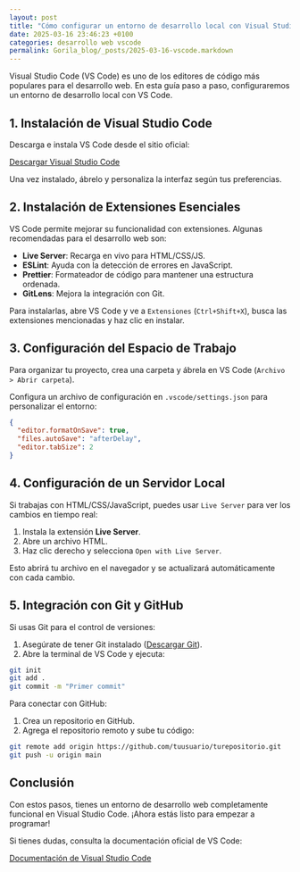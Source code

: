 ```yaml
---
layout: post
title: "Cómo configurar un entorno de desarrollo local con Visual Studio Code"
date: 2025-03-16 23:46:23 +0100
categories: desarrollo web vscode
permalink: Gorila_blog/_posts/2025-03-16-vscode.markdown
---
```


Visual Studio Code (VS Code) es uno de los editores de código más populares para el desarrollo web. En esta guía paso a paso, configuraremos un entorno de desarrollo local con VS Code.

## 1. Instalación de Visual Studio Code

Descarga e instala VS Code desde el sitio oficial:

[Descargar Visual Studio Code](https://code.visualstudio.com/)

Una vez instalado, ábrelo y personaliza la interfaz según tus preferencias.

## 2. Instalación de Extensiones Esenciales

VS Code permite mejorar su funcionalidad con extensiones. Algunas recomendadas para el desarrollo web son:

- **Live Server**: Recarga en vivo para HTML/CSS/JS.
- **ESLint**: Ayuda con la detección de errores en JavaScript.
- **Prettier**: Formateador de código para mantener una estructura ordenada.
- **GitLens**: Mejora la integración con Git.

Para instalarlas, abre VS Code y ve a `Extensiones` (`Ctrl+Shift+X`), busca las extensiones mencionadas y haz clic en instalar.

## 3. Configuración del Espacio de Trabajo

Para organizar tu proyecto, crea una carpeta y ábrela en VS Code (`Archivo > Abrir carpeta`).

Configura un archivo de configuración en `.vscode/settings.json` para personalizar el entorno:

```json
{
  "editor.formatOnSave": true,
  "files.autoSave": "afterDelay",
  "editor.tabSize": 2
}
```

## 4. Configuración de un Servidor Local

Si trabajas con HTML/CSS/JavaScript, puedes usar `Live Server` para ver los cambios en tiempo real:

1. Instala la extensión **Live Server**.
2. Abre un archivo HTML.
3. Haz clic derecho y selecciona `Open with Live Server`.

Esto abrirá tu archivo en el navegador y se actualizará automáticamente con cada cambio.

## 5. Integración con Git y GitHub

Si usas Git para el control de versiones:

1. Asegúrate de tener Git instalado ([Descargar Git](https://git-scm.com/)).
2. Abre la terminal de VS Code y ejecuta:

```sh
git init
git add .
git commit -m "Primer commit"
```

Para conectar con GitHub:

1. Crea un repositorio en GitHub.
2. Agrega el repositorio remoto y sube tu código:

```sh
git remote add origin https://github.com/tuusuario/turepositorio.git
git push -u origin main
```

## Conclusión

Con estos pasos, tienes un entorno de desarrollo web completamente funcional en Visual Studio Code. ¡Ahora estás listo para empezar a programar!

Si tienes dudas, consulta la documentación oficial de VS Code:

[Documentación de Visual Studio Code](https://code.visualstudio.com/docs)

